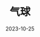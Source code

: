 ---
layout: page
title: 气球
description: >
  有些生硬，不咋好看。
category: 电影
img: assets/img/movie/2023/su_nv_yang_cheng_ji.webp
star: 3
date: 2023-10-25
---